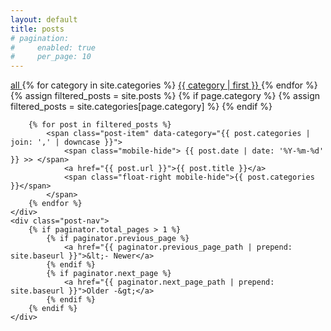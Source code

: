 ```yaml
---
layout: default
title: posts
# pagination:
#     enabled: true
#     per_page: 10
---
```


<div>
    <div class="categories">
        <a href="/posts/" class="category-link {% unless page.category %}active{% endunless %}">
            all
        </a>
        {% for category in site.categories %}
            <a href="/posts/?category={{ category | first | downcase }}" class="category-link">
                {{ category | first }}
            </a>
        {% endfor %}
    </div>
    <div id="posts-container">
        {% assign filtered_posts = site.posts %}
        {% if page.category %}
            {% assign filtered_posts = site.categories[page.category] %}
        {% endif %}
        
        {% for post in filtered_posts %}
            <span class="post-item" data-category="{{ post.categories | join: ',' | downcase }}">
                <span class="mobile-hide"> {{ post.date | date: '%Y-%m-%d' }} >> </span>
                <a href="{{ post.url }}">{{ post.title }}</a>
                <span class="float-right mobile-hide">{{ post.categories }}</span>
            </span>
        {% endfor %}
    </div>
    <div class="post-nav">
        {% if paginator.total_pages > 1 %}
            {% if paginator.previous_page %}
                <a href="{{ paginator.previous_page_path | prepend: site.baseurl }}">&lt;- Newer</a>
            {% endif %}
            {% if paginator.next_page %}
                <a href="{{ paginator.next_page_path | prepend: site.baseurl }}">Older -&gt;</a>
            {% endif %}
        {% endif %}
    </div>
</div>

<script>
// Client-side filtering based on URL parameters
document.addEventListener('DOMContentLoaded', function() {
    const urlParams = new URLSearchParams(window.location.search);
    const categoryFilter = urlParams.get('category');
    const posts = document.querySelectorAll('.post-item');
    const categoryLinks = document.querySelectorAll('.category-link');
    
    // Remove active class from all links
    categoryLinks.forEach(link => link.classList.remove('active'));
    
    if (categoryFilter) {
        // Hide all posts first
        posts.forEach(post => post.style.display = 'none');
        
        // Show only posts from the selected category
        posts.forEach(post => {
            const postCategories = post.dataset.category.split(',');
            if (postCategories.includes(categoryFilter)) {
                post.style.display = 'block';
            }
        });
        
        // Add active class to current category link
        const activeLink = document.querySelector(`a[href="/posts/?category=${categoryFilter}"]`);
        if (activeLink) {
            activeLink.classList.add('active');
        }
        
        // Update page title
        document.title = `${categoryFilter.charAt(0).toUpperCase() + categoryFilter.slice(1)} - Posts`;
    } else {
        // Show all posts
        posts.forEach(post => post.style.display = 'block');
        
        // Add active class to "all" link
        const allLink = document.querySelector('a[href="/posts/"]');
        if (allLink) {
            allLink.classList.add('active');
        }
    }
});
</script>

<!-- <style>
.category-link {
    margin-right: 10px;
    padding: 5px 10px;
    background: #f0f0f0;
    text-decoration: none;
    border-radius: 3px;
    display: inline-block;
    margin-bottom: 5px;
}

.category-link:hover {
    background: #e0e0e0;
}

.category-link.active {
    background: #007acc;
    color: white;
}

.post-item {
    display: block;
    margin-bottom: 10px;
    padding: 5px 0;
    border-bottom: 1px solid #eee;
}
</style> -->